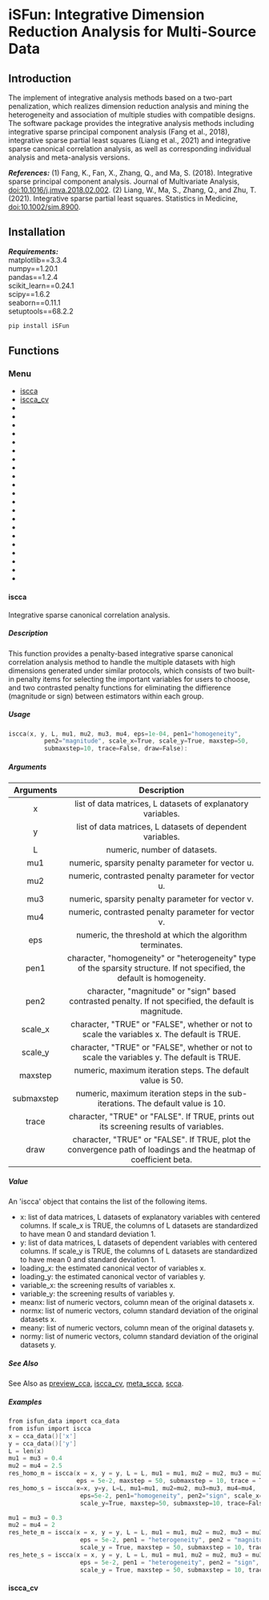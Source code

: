 # iSFun: Integrative Dimension Reduction Analysis for Multi-Source Data
## Introduction
The implement of integrative analysis methods based on a two-part penalization, which realizes dimension reduction analysis and mining the heterogeneity and association of multiple studies with compatible designs. The software package provides the integrative analysis methods including integrative sparse principal component analysis (Fang et al., 2018), integrative sparse partial least squares (Liang et al., 2021) and integrative sparse canonical correlation analysis, as well as corresponding individual analysis and meta-analysis versions.

***References:***
(1) Fang, K., Fan, X., Zhang, Q., and Ma, S. (2018). Integrative sparse principal component analysis. Journal of Multivariate Analysis, <doi:10.1016/j.jmva.2018.02.002>. 
(2) Liang, W., Ma, S., Zhang, Q., and Zhu, T. (2021). Integrative sparse partial least squares. Statistics in Medicine, <doi:10.1002/sim.8900>.
## Installation
***Requirements:*** <br />
matplotlib==3.3.4<br />
numpy==1.20.1<br />
pandas==1.2.4<br />
scikit_learn==0.24.1<br />
scipy==1.6.2<br />
seaborn==0.11.1<br />
setuptools==68.2.2<br />
```c
pip install iSFun
```
## Functions
### Menu
- [iscca](#iscca)
- [iscca_cv](#iscca_cv)
- 
-
-
-
-
-
-
-
-
-
-
-
-
-
-
-
-
-
-
-
-
#### iscca
Integrative sparse canonical correlation analysis.
##### Description
This function provides a penalty-based integrative sparse canonical correlation analysis method to handle the multiple datasets with high dimensions generated under similar protocols, which consists of two built-in penalty items for selecting the important variables for users to choose, and two contrasted penalty functions for eliminating the diffierence (magnitude or sign) between estimators within each group.
##### Usage
```c
iscca(x, y, L, mu1, mu2, mu3, mu4, eps=1e-04, pen1="homogeneity", 
          pen2="magnitude", scale_x=True, scale_y=True, maxstep=50, 
          submaxstep=10, trace=False, draw=False):
```
##### Arguments
|Arguments|Description|
|:---:|:---:|
|x|list of data matrices, L datasets of explanatory variables.|
|y|list of data matrices, L datasets of dependent variables.|
L|numeric, number of datasets.|
mu1|numeric, sparsity penalty parameter for vector u.|
mu2|numeric, contrasted penalty parameter for vector u.|
mu3|numeric, sparsity penalty parameter for vector v.|
mu4|numeric, contrasted penalty parameter for vector v.|
eps|numeric, the threshold at which the algorithm terminates.|
pen1|character, "homogeneity" or "heterogeneity" type of the sparsity structure. If not specified, the default is homogeneity.|
pen2|character, "magnitude" or "sign" based contrasted penalty. If not specified, the default is magnitude.|
scale_x|character, "TRUE" or "FALSE", whether or not to scale the variables x. The default is TRUE.|
scale_y|character, "TRUE" or "FALSE", whether or not to scale the variables y. The default is TRUE.|
maxstep|numeric, maximum iteration steps. The default value is 50.|
submaxstep|numeric, maximum iteration steps in the sub-iterations. The default value is 10.|
trace|character, "TRUE" or "FALSE". If TRUE, prints out its screening results of variables.|
draw|character, "TRUE" or "FALSE". If TRUE, plot the convergence path of loadings and the heatmap of coefficient beta.|
##### Value
An 'iscca' object that contains the list of the following items.
- x: list of data matrices, L datasets of explanatory variables with centered columns. If scale_x is TRUE, the columns of L datasets are standardized to have mean 0 and standard deviation 1.
- y: list of data matrices, L datasets of dependent variables with centered columns. If scale_y is TRUE, the columns of L datasets are standardized to have mean 0 and standard deviation 1.
- loading_x: the estimated canonical vector of variables x.
- loading_y: the estimated canonical vector of variables y.
- variable_x: the screening results of variables x.
- variable_y: the screening results of variables y.
- meanx: list of numeric vectors, column mean of the original datasets x.
- normx: list of numeric vectors, column standard deviation of the original datasets x.
- meany: list of numeric vectors, column mean of the original datasets y.
- normy: list of numeric vectors, column standard deviation of the original datasets y.
##### See Also
See Also as [preview_cca](#preview_cca), [iscca_cv](#iscca_cv), [meta_scca](#meta_scca), [scca](#scca).
##### Examples
```c
from isfun_data import cca_data
from isfun import iscca
x = cca_data()['x']
y = cca_data()['y']
L = len(x)
mu1 = mu3 = 0.4
mu2 = mu4 = 2.5
res_homo_m = iscca(x = x, y = y, L = L, mu1 = mu1, mu2 = mu2, mu3 = mu3, mu4 = mu4,
                   eps = 5e-2, maxstep = 50, submaxstep = 10, trace = True, draw = True)
res_homo_s = iscca(x=x, y=y, L=L, mu1=mu1, mu2=mu2, mu3=mu3, mu4=mu4,
                    eps=5e-2, pen1="homogeneity", pen2="sign", scale_x=True,
                    scale_y=True, maxstep=50, submaxstep=10, trace=False, draw=False)

mu1 = mu3 = 0.3
mu2 = mu4 = 2
res_hete_m = iscca(x = x, y = y, L = L, mu1 = mu1, mu2 = mu2, mu3 = mu3, mu4 = mu4,
                    eps = 5e-2, pen1 = "heterogeneity", pen2 = "magnitude", scale_x = True,
                    scale_y = True, maxstep = 50, submaxstep = 10, trace = False, draw = False)
res_hete_s = iscca(x = x, y = y, L = L, mu1 = mu1, mu2 = mu2, mu3 = mu3, mu4 = mu4,
                    eps = 5e-2, pen1 = "heterogeneity", pen2 = "sign", scale_x = True,
                    scale_y = True, maxstep = 50, submaxstep = 10, trace = False, draw = False)
```
#### iscca_cv

